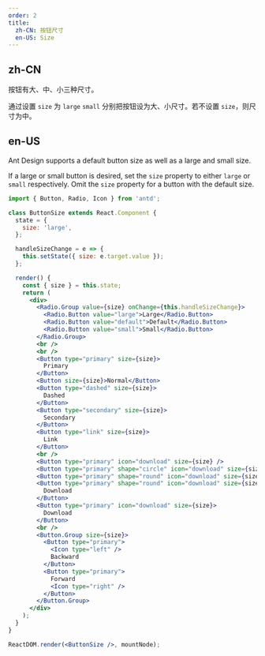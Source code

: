 ```yaml
---
order: 2
title:
  zh-CN: 按钮尺寸
  en-US: Size
---
```


## zh-CN

按钮有大、中、小三种尺寸。

通过设置 `size` 为 `large` `small` 分别把按钮设为大、小尺寸。若不设置 `size`，则尺寸为中。

## en-US

Ant Design supports a default button size as well as a large and small size.

If a large or small button is desired, set the `size` property to either `large` or `small` respectively. Omit the `size` property for a button with the default size.

```jsx
import { Button, Radio, Icon } from 'antd';

class ButtonSize extends React.Component {
  state = {
    size: 'large',
  };

  handleSizeChange = e => {
    this.setState({ size: e.target.value });
  };

  render() {
    const { size } = this.state;
    return (
      <div>
        <Radio.Group value={size} onChange={this.handleSizeChange}>
          <Radio.Button value="large">Large</Radio.Button>
          <Radio.Button value="default">Default</Radio.Button>
          <Radio.Button value="small">Small</Radio.Button>
        </Radio.Group>
        <br />
        <br />
        <Button type="primary" size={size}>
          Primary
        </Button>
        <Button size={size}>Normal</Button>
        <Button type="dashed" size={size}>
          Dashed
        </Button>
        <Button type="secondary" size={size}>
          Secondary
        </Button>
        <Button type="link" size={size}>
          Link
        </Button>
        <br />
        <Button type="primary" icon="download" size={size} />
        <Button type="primary" shape="circle" icon="download" size={size} />
        <Button type="primary" shape="round" icon="download" size={size} />
        <Button type="primary" shape="round" icon="download" size={size}>
          Download
        </Button>
        <Button type="primary" icon="download" size={size}>
          Download
        </Button>
        <br />
        <Button.Group size={size}>
          <Button type="primary">
            <Icon type="left" />
            Backward
          </Button>
          <Button type="primary">
            Forward
            <Icon type="right" />
          </Button>
        </Button.Group>
      </div>
    );
  }
}

ReactDOM.render(<ButtonSize />, mountNode);
```
